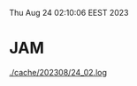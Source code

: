 Thu Aug 24 02:10:06 EEST 2023
# JAM
<a href='./cache/202308/24_02.log'>./cache/202308/24_02.log</a>
